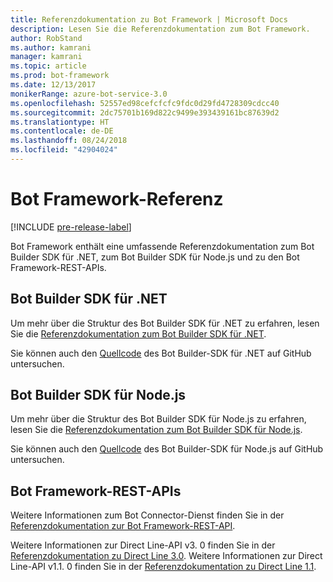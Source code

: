 ```yaml
---
title: Referenzdokumentation zu Bot Framework | Microsoft Docs
description: Lesen Sie die Referenzdokumentation zum Bot Framework.
author: RobStand
ms.author: kamrani
manager: kamrani
ms.topic: article
ms.prod: bot-framework
ms.date: 12/13/2017
monikerRange: azure-bot-service-3.0
ms.openlocfilehash: 52557ed98cefcfcfc9fdc0d29fd4728309cdcc40
ms.sourcegitcommit: 2dc75701b169d822c9499e393439161bc87639d2
ms.translationtype: HT
ms.contentlocale: de-DE
ms.lasthandoff: 08/24/2018
ms.locfileid: "42904024"
---
```

# <a name="bot-framework-reference"></a>Bot Framework-Referenz

[!INCLUDE [pre-release-label](./includes/pre-release-label-v3.md)]

Bot Framework enthält eine umfassende Referenzdokumentation zum Bot Builder SDK für .NET, zum Bot Builder SDK für Node.js und zu den Bot Framework-REST-APIs.

## <a name="bot-builder-sdk-for-net"></a>Bot Builder SDK für .NET
Um mehr über die Struktur des Bot Builder SDK für .NET zu erfahren, lesen Sie die [Referenzdokumentation zum Bot Builder SDK für .NET](/dotnet/api/).

Sie können auch den [Quellcode](https://github.com/Microsoft/BotBuilder/tree/master/CSharp) des Bot Builder-SDK für .NET auf GitHub untersuchen. 

## <a name="bot-builder-sdk-for-nodejs"></a>Bot Builder SDK für Node.js
Um mehr über die Struktur des Bot Builder SDK für Node.js zu erfahren, lesen Sie die [Referenzdokumentation zum Bot Builder SDK für Node.js](https://docs.botframework.com/en-us/node/builder/calling-reference/modules/_botbuilder_d_.html).

Sie können auch den [Quellcode](https://github.com/Microsoft/BotBuilder/tree/master/Node) des Bot Builder-SDK für Node.js auf GitHub untersuchen.

## <a name="bot-framework-rest-apis"></a>Bot Framework-REST-APIs
Weitere Informationen zum Bot Connector-Dienst finden Sie in der [Referenzdokumentation zur Bot Framework-REST-API](~/rest-api/bot-framework-rest-connector-api-reference.md). 

Weitere Informationen zur Direct Line-API v3. 0 finden Sie in der [Referenzdokumentation zu Direct Line 3.0](~/rest-api/bot-framework-rest-direct-line-3-0-api-reference.md). Weitere Informationen zur Direct Line-API v1.1. 0 finden Sie in der [Referenzdokumentation zu Direct Line 1.1](~/rest-api/bot-framework-rest-direct-line-1-1-api-reference.md).


